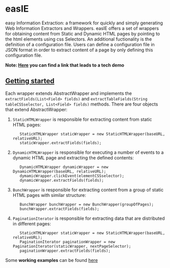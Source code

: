 # easIE
easy Information Extraction: a framework for quickly and simply generating Web Information Extractors and Wrappers.
easIE offers a set of wrappers for obtaining content from Static and Dynamic HTML pages by pointing to the html elements using css Selectors. An additional fuctionality is the definition of a configuration file. Users can define a configuration file in JSON format in order to extract content of a page by only defining this configuration file.

**Note: [Here](https://youtu.be/R5glu7lgSmo) you can find a link that leads to a tech demo**
<h2><u>Getting started</u></h2>

Each wrapper extends AbstractWrapper and implements the `extractFields(List<Field> fields)` and `extractTableFields(String tableCSSselector, List<Field> fields)` methods. There are four objects that extend AbstractWrapper:

1. `StaticHTMLWrapper` is responsible for extracting content from static HTML pages:

          StaticHTMLWrapper staticWrapper = new StaticHTMLWrapper(baseURL, relativeURL);
          staticWrapper.extractFields(fields);

2. `DynamicHTMLWrapper` is responsible for executing a number of events to a dynamic HTML page and extracting the defined contents: 

          DynamicHTMLWrapper dynamicWrapper = new DynamicHTMLWrapper(baseURL, relativeURL);
          dymamicWrapper.clickEvent(elementCSSselector);
          dynamicWrapper.extractFields(fields);

3. `BunchWrapper` is responsible for extracting content from a group of static HTML pages with similar structure:

          BunchWrapper bunchWrapper = new BunchWrapper(groupOfPages);
          bunchWrapper.extractFields(fields);
          
4. `PaginationIterator` is responsible for extracting data that are distributed in different pages:

          StaticHTMLWrapper staticWrapper = new StaticHTMLWrapper(baseURL, relativeURL);
          PaginationIterator paginationWrapper = new PaginationIterator(staticWrapper, nextPageSelector);
          paginationWrapper.extractFields(fields);
          
Some **working examples** can be found [here](https://github.com/MKLab-ITI/easIE/tree/master/src/main/java/easIE/src/examples)
